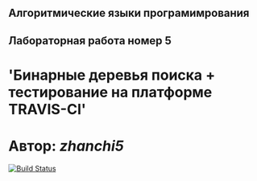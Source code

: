 ## Алгоритмические языки програмимрования

## Лабораторная работа номер 5
# 'Бинарные деревья поиска + тестирование на платформе TRAVIS-CI'

# Автор: ***zhanchi5***


[![Build Status](https://travis-ci.org/zhanchi5/binary_trees.svg?branch=test)](https://travis-ci.org/zhanchi5/binary_trees)
